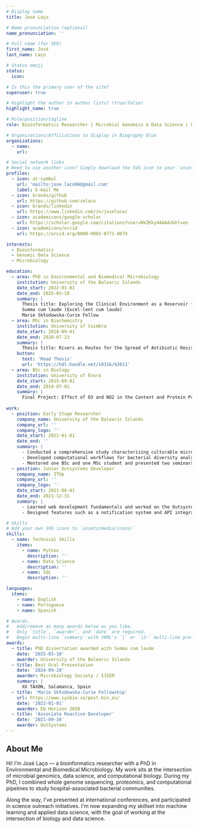 ```yaml
---
# Display name
title: José Laço

# Name pronunciation (optional)
name_pronunciation: ''

# Full name (for SEO)
first_name: José
last_name: Laço

# Status emoji
status:
  icon: 

# Is this the primary user of the site?
superuser: true

# Highlight the author in author lists? (true/false)
highlight_name: true

# Role/position/tagline
role: Bioinformatics Researcher | Microbial Genomics & Data Science | PhD in Microbiology

# Organizations/Affiliations to display in Biography blox
organizations:
  - name: 
    url: 

# Social network links
# Need to use another icon? Simply download the SVG icon to your `assets/media/icons/` folder.
profiles:
  - icon: at-symbol
    url: 'mailto:jose.laco96@gmail.com'
    label: E-mail Me
  - icon: brands/github
    url: https://github.com/zelaco
  - icon: brands/linkedin
    url: https://www.linkedin.com/in/joselaco/
  - icon: academicons/google-scholar
    url: https://scholar.google.com/citations?user=NkZKky4AAAAJ&hl=en
  - icon: academicons/orcid
    url: https://orcid.org/0000-0002-0771-807X

interests:
  - Bioinformatics
  - Genomic Data Science
  - Microbiology

education:
  - area: PhD in Environmental and Biomedical Microbiology
    institution: University of the Balearic Islands
    date_start: 2022-01-01
    date_end: 2025-03-10
    summary: |
      Thesis title: Exploring the Clinical Environment as a Reservoir for Potential Pathogens: Integrating Culturomics, Proteomics, and Genomics for Infection Control.
      Summa cum laude (Excel·lent cum laude)
      Marie Skłodowska-Curie Fellow
  - area: MSc in Biochemistry
    institution: University of Coimbra
    date_start: 2018-09-01
    date_end: 2020-07-23
    summary: |
      Thesis title: Rivers as Routes for the Spread of Antibiotic Resistance: Role of Anthropogenic Pressures and Risks to Human Health.
    button:
      text: 'Read Thesis'
      url: 'https://hdl.handle.net/10316/92611'
  - area: BSc in Biology
    institution: University of Évora
    date_start: 2015-09-01
    date_end: 2018-07-01
    summary: |
      Final Project: Effect of O3 and NO2 in the Content and Protein Profiles of the Pollen of Dactylis glomerata.
      
work:
  - position: Early Stage Researcher
    company_name: University of the Balearic Islands
    company_url: ''
    company_logo: ''
    date_start: 2022-01-01
    date_end: ''
    summary: |
      - Conducted a comprehensive study characterizing culturable microbiota in hospital sink drains, with further studies on groups of interest (Pseudomonas, Stenotrophomonas and Klebsiella) using a combination of Whole Genome Sequencing (WGS) and Proteomics.
      - Developed computational workflows for bacterial diversity analysis, genome-based taxonomy, antibiotic resistance gene detection and proteomic analysis.
      - Mentored one BSc and one MSc student and presented two seminars to master students.
  - position: Junior Outsystems Developer
    company_name: ITUp
    company_url: ''
    company_logo: ''
    date_start: 2021-06-01
    date_end: 2021-12-31
    summary: |
      - Learned web development fundamentals and worked on the Outsystems low-code platform.
      - Designed features such as a notification system and API integration for a company’s internal website.

# Skills
# Add your own SVG icons to `assets/media/icons/`
skills:
  - name: Technical Skills
    items:
      - name: Python
        description: ''
      - name: Data Science
        description: ''
      - name: SQL
        description: ''

languages:
  items:
    - name: English
    - name: Portuguese
    - name: Spanish

# Awards.
#   Add/remove as many awards below as you like.
#   Only `title`, `awarder`, and `date` are required.
#   Begin multi-line `summary` with YAML's `|` or `|2-` multi-line prefix and indent 2 spaces below.
awards:
  - title: PhD dissertation awarded with Summa cum laude
    date: '2025-03-10'
    awarder: University of the Balearic Islands
  - title: Best Oral Presentation
    date: '2024-09-28'
    awarder: Microbiology Society / IJSEM
    summary: |
      XX TAXON, Salamanca, Spain
  - title: 'Marie Skłodowska-Curie Fellowship'
    url: https://www.sysbio.se/pest-bin_eu/
    date: '2022-01-01'
    awarder: EU Horizon 2020
  - title: 'Associate Reactive Developer'
    date: '2021-09-16'
    awarder: OutSystems
---
```


## About Me

Hi! I’m José Laço — a bioinformatics researcher with a PhD in Environmental and Biomedical Microbiology. My work sits at the intersection of microbial genomics, data science, and computational biology. During my PhD, I combined whole genome sequencing, proteomics, and computational pipelines to study hospital-associated bacterial communities.

Along the way, I’ve presented at international conferences, and participated in science outreach initiatives. I'm now expanding my skillset into machine learning and applied data science, with the goal of working at the intersection of biology and data science.
